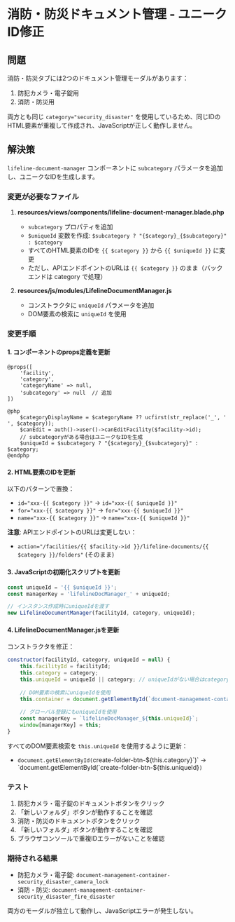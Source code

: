# 消防・防災ドキュメント管理 - ユニークID修正

## 問題

消防・防災タブには2つのドキュメント管理モーダルがあります：
1. 防犯カメラ・電子錠用
2. 消防・防災用

両方とも同じ `category="security_disaster"` を使用しているため、同じIDのHTML要素が重複して作成され、JavaScriptが正しく動作しません。

## 解決策

`lifeline-document-manager` コンポーネントに `subcategory` パラメータを追加し、ユニークなIDを生成します。

### 変更が必要なファイル

1. **resources/views/components/lifeline-document-manager.blade.php**
   - `subcategory` プロパティを追加
   - `$uniqueId` 変数を作成: `$subcategory ? "{$category}_{$subcategory}" : $category`
   - すべてのHTML要素のIDを `{{ $category }}` から `{{ $uniqueId }}` に変更
   - ただし、APIエンドポイントのURLは `{{ $category }}` のまま（バックエンドは category で処理）

2. **resources/js/modules/LifelineDocumentManager.js**
   - コンストラクタに `uniqueId` パラメータを追加
   - DOM要素の検索に `uniqueId` を使用

### 変更手順

#### 1. コンポーネントのprops定義を更新

```blade
@props([
    'facility',
    'category',
    'categoryName' => null,
    'subcategory' => null  // 追加
])

@php
    $categoryDisplayName = $categoryName ?? ucfirst(str_replace('_', ' ', $category));
    $canEdit = auth()->user()->canEditFacility($facility->id);
    // subcategoryがある場合はユニークなIDを生成
    $uniqueId = $subcategory ? "{$category}_{$subcategory}" : $category;
@endphp
```

#### 2. HTML要素のIDを更新

以下のパターンで置換：
- `id="xxx-{{ $category }}"` → `id="xxx-{{ $uniqueId }}"`
- `for="xxx-{{ $category }}"` → `for="xxx-{{ $uniqueId }}"`
- `name="xxx-{{ $category }}"` → `name="xxx-{{ $uniqueId }}"`

**注意**: APIエンドポイントのURLは変更しない：
- `action="/facilities/{{ $facility->id }}/lifeline-documents/{{ $category }}/folders"` (そのまま)

#### 3. JavaScriptの初期化スクリプトを更新

```javascript
const uniqueId = '{{ $uniqueId }}';
const managerKey = 'lifelineDocManager_' + uniqueId;

// インスタンス作成時にuniqueIdを渡す
new LifelineDocumentManager(facilityId, category, uniqueId);
```

#### 4. LifelineDocumentManager.jsを更新

コンストラクタを修正：

```javascript
constructor(facilityId, category, uniqueId = null) {
    this.facilityId = facilityId;
    this.category = category;
    this.uniqueId = uniqueId || category; // uniqueIdがない場合はcategoryを使用
    
    // DOM要素の検索にuniqueIdを使用
    this.container = document.getElementById(`document-management-container-${this.uniqueId}`);
    
    // グローバル登録にもuniqueIdを使用
    const managerKey = `lifelineDocManager_${this.uniqueId}`;
    window[managerKey] = this;
}
```

すべてのDOM要素検索を `this.uniqueId` を使用するように更新：
- `document.getElementById(`create-folder-btn-${this.category}`)` → `document.getElementById(`create-folder-btn-${this.uniqueId}`)`

### テスト

1. 防犯カメラ・電子錠のドキュメントボタンをクリック
2. 「新しいフォルダ」ボタンが動作することを確認
3. 消防・防災のドキュメントボタンをクリック
4. 「新しいフォルダ」ボタンが動作することを確認
5. ブラウザコンソールで重複IDエラーがないことを確認

### 期待される結果

- 防犯カメラ・電子錠: `document-management-container-security_disaster_camera_lock`
- 消防・防災: `document-management-container-security_disaster_fire_disaster`

両方のモーダルが独立して動作し、JavaScriptエラーが発生しない。
